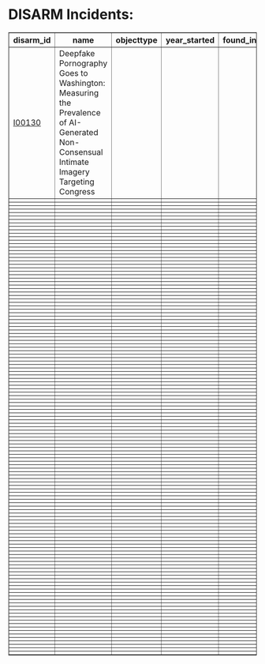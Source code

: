 # DISARM Incidents:

<table border="1">
<tr>
<th>disarm_id</th>
<th>name</th>
<th>objecttype</th>
<th>year_started</th>
<th>found_in_country</th>
<th>found_via</th>
</tr>
<tr>
<td><a href="incidents/I00130.md">I00130</a></td>
<td>Deepfake Pornography Goes to Washington: Measuring the Prevalence of AI-Generated Non-Consensual Intimate Imagery Targeting Congress</td>
<td></td>
<td></td>
<td></td>
<td></td>
</tr>
<tr>
<td><a href="incidents/.md"></a></td>
<td></td>
<td></td>
<td></td>
<td></td>
<td></td>
</tr>
<tr>
<td><a href="incidents/.md"></a></td>
<td></td>
<td></td>
<td></td>
<td></td>
<td></td>
</tr>
<tr>
<td><a href="incidents/.md"></a></td>
<td></td>
<td></td>
<td></td>
<td></td>
<td></td>
</tr>
<tr>
<td><a href="incidents/.md"></a></td>
<td></td>
<td></td>
<td></td>
<td></td>
<td></td>
</tr>
<tr>
<td><a href="incidents/.md"></a></td>
<td></td>
<td></td>
<td></td>
<td></td>
<td></td>
</tr>
<tr>
<td><a href="incidents/.md"></a></td>
<td></td>
<td></td>
<td></td>
<td></td>
<td></td>
</tr>
<tr>
<td><a href="incidents/.md"></a></td>
<td></td>
<td></td>
<td></td>
<td></td>
<td></td>
</tr>
<tr>
<td><a href="incidents/.md"></a></td>
<td></td>
<td></td>
<td></td>
<td></td>
<td></td>
</tr>
<tr>
<td><a href="incidents/.md"></a></td>
<td></td>
<td></td>
<td></td>
<td></td>
<td></td>
</tr>
<tr>
<td><a href="incidents/.md"></a></td>
<td></td>
<td></td>
<td></td>
<td></td>
<td></td>
</tr>
<tr>
<td><a href="incidents/.md"></a></td>
<td></td>
<td></td>
<td></td>
<td></td>
<td></td>
</tr>
<tr>
<td><a href="incidents/.md"></a></td>
<td></td>
<td></td>
<td></td>
<td></td>
<td></td>
</tr>
<tr>
<td><a href="incidents/.md"></a></td>
<td></td>
<td></td>
<td></td>
<td></td>
<td></td>
</tr>
<tr>
<td><a href="incidents/.md"></a></td>
<td></td>
<td></td>
<td></td>
<td></td>
<td></td>
</tr>
<tr>
<td><a href="incidents/.md"></a></td>
<td></td>
<td></td>
<td></td>
<td></td>
<td></td>
</tr>
<tr>
<td><a href="incidents/.md"></a></td>
<td></td>
<td></td>
<td></td>
<td></td>
<td></td>
</tr>
<tr>
<td><a href="incidents/.md"></a></td>
<td></td>
<td></td>
<td></td>
<td></td>
<td></td>
</tr>
<tr>
<td><a href="incidents/.md"></a></td>
<td></td>
<td></td>
<td></td>
<td></td>
<td></td>
</tr>
<tr>
<td><a href="incidents/.md"></a></td>
<td></td>
<td></td>
<td></td>
<td></td>
<td></td>
</tr>
<tr>
<td><a href="incidents/.md"></a></td>
<td></td>
<td></td>
<td></td>
<td></td>
<td></td>
</tr>
<tr>
<td><a href="incidents/.md"></a></td>
<td></td>
<td></td>
<td></td>
<td></td>
<td></td>
</tr>
<tr>
<td><a href="incidents/.md"></a></td>
<td></td>
<td></td>
<td></td>
<td></td>
<td></td>
</tr>
<tr>
<td><a href="incidents/.md"></a></td>
<td></td>
<td></td>
<td></td>
<td></td>
<td></td>
</tr>
<tr>
<td><a href="incidents/.md"></a></td>
<td></td>
<td></td>
<td></td>
<td></td>
<td></td>
</tr>
<tr>
<td><a href="incidents/.md"></a></td>
<td></td>
<td></td>
<td></td>
<td></td>
<td></td>
</tr>
<tr>
<td><a href="incidents/.md"></a></td>
<td></td>
<td></td>
<td></td>
<td></td>
<td></td>
</tr>
<tr>
<td><a href="incidents/.md"></a></td>
<td></td>
<td></td>
<td></td>
<td></td>
<td></td>
</tr>
<tr>
<td><a href="incidents/.md"></a></td>
<td></td>
<td></td>
<td></td>
<td></td>
<td></td>
</tr>
<tr>
<td><a href="incidents/.md"></a></td>
<td></td>
<td></td>
<td></td>
<td></td>
<td></td>
</tr>
<tr>
<td><a href="incidents/.md"></a></td>
<td></td>
<td></td>
<td></td>
<td></td>
<td></td>
</tr>
<tr>
<td><a href="incidents/.md"></a></td>
<td></td>
<td></td>
<td></td>
<td></td>
<td></td>
</tr>
<tr>
<td><a href="incidents/.md"></a></td>
<td></td>
<td></td>
<td></td>
<td></td>
<td></td>
</tr>
<tr>
<td><a href="incidents/.md"></a></td>
<td></td>
<td></td>
<td></td>
<td></td>
<td></td>
</tr>
<tr>
<td><a href="incidents/.md"></a></td>
<td></td>
<td></td>
<td></td>
<td></td>
<td></td>
</tr>
<tr>
<td><a href="incidents/.md"></a></td>
<td></td>
<td></td>
<td></td>
<td></td>
<td></td>
</tr>
<tr>
<td><a href="incidents/.md"></a></td>
<td></td>
<td></td>
<td></td>
<td></td>
<td></td>
</tr>
<tr>
<td><a href="incidents/.md"></a></td>
<td></td>
<td></td>
<td></td>
<td></td>
<td></td>
</tr>
<tr>
<td><a href="incidents/.md"></a></td>
<td></td>
<td></td>
<td></td>
<td></td>
<td></td>
</tr>
<tr>
<td><a href="incidents/.md"></a></td>
<td></td>
<td></td>
<td></td>
<td></td>
<td></td>
</tr>
<tr>
<td><a href="incidents/.md"></a></td>
<td></td>
<td></td>
<td></td>
<td></td>
<td></td>
</tr>
<tr>
<td><a href="incidents/.md"></a></td>
<td></td>
<td></td>
<td></td>
<td></td>
<td></td>
</tr>
<tr>
<td><a href="incidents/.md"></a></td>
<td></td>
<td></td>
<td></td>
<td></td>
<td></td>
</tr>
<tr>
<td><a href="incidents/.md"></a></td>
<td></td>
<td></td>
<td></td>
<td></td>
<td></td>
</tr>
<tr>
<td><a href="incidents/.md"></a></td>
<td></td>
<td></td>
<td></td>
<td></td>
<td></td>
</tr>
<tr>
<td><a href="incidents/.md"></a></td>
<td></td>
<td></td>
<td></td>
<td></td>
<td></td>
</tr>
<tr>
<td><a href="incidents/.md"></a></td>
<td></td>
<td></td>
<td></td>
<td></td>
<td></td>
</tr>
<tr>
<td><a href="incidents/.md"></a></td>
<td></td>
<td></td>
<td></td>
<td></td>
<td></td>
</tr>
<tr>
<td><a href="incidents/.md"></a></td>
<td></td>
<td></td>
<td></td>
<td></td>
<td></td>
</tr>
<tr>
<td><a href="incidents/.md"></a></td>
<td></td>
<td></td>
<td></td>
<td></td>
<td></td>
</tr>
<tr>
<td><a href="incidents/.md"></a></td>
<td></td>
<td></td>
<td></td>
<td></td>
<td></td>
</tr>
<tr>
<td><a href="incidents/.md"></a></td>
<td></td>
<td></td>
<td></td>
<td></td>
<td></td>
</tr>
<tr>
<td><a href="incidents/.md"></a></td>
<td></td>
<td></td>
<td></td>
<td></td>
<td></td>
</tr>
<tr>
<td><a href="incidents/.md"></a></td>
<td></td>
<td></td>
<td></td>
<td></td>
<td></td>
</tr>
<tr>
<td><a href="incidents/.md"></a></td>
<td></td>
<td></td>
<td></td>
<td></td>
<td></td>
</tr>
<tr>
<td><a href="incidents/.md"></a></td>
<td></td>
<td></td>
<td></td>
<td></td>
<td></td>
</tr>
<tr>
<td><a href="incidents/.md"></a></td>
<td></td>
<td></td>
<td></td>
<td></td>
<td></td>
</tr>
<tr>
<td><a href="incidents/.md"></a></td>
<td></td>
<td></td>
<td></td>
<td></td>
<td></td>
</tr>
<tr>
<td><a href="incidents/.md"></a></td>
<td></td>
<td></td>
<td></td>
<td></td>
<td></td>
</tr>
<tr>
<td><a href="incidents/.md"></a></td>
<td></td>
<td></td>
<td></td>
<td></td>
<td></td>
</tr>
<tr>
<td><a href="incidents/.md"></a></td>
<td></td>
<td></td>
<td></td>
<td></td>
<td></td>
</tr>
<tr>
<td><a href="incidents/.md"></a></td>
<td></td>
<td></td>
<td></td>
<td></td>
<td></td>
</tr>
<tr>
<td><a href="incidents/.md"></a></td>
<td></td>
<td></td>
<td></td>
<td></td>
<td></td>
</tr>
<tr>
<td><a href="incidents/.md"></a></td>
<td></td>
<td></td>
<td></td>
<td></td>
<td></td>
</tr>
<tr>
<td><a href="incidents/.md"></a></td>
<td></td>
<td></td>
<td></td>
<td></td>
<td></td>
</tr>
<tr>
<td><a href="incidents/.md"></a></td>
<td></td>
<td></td>
<td></td>
<td></td>
<td></td>
</tr>
<tr>
<td><a href="incidents/.md"></a></td>
<td></td>
<td></td>
<td></td>
<td></td>
<td></td>
</tr>
<tr>
<td><a href="incidents/.md"></a></td>
<td></td>
<td></td>
<td></td>
<td></td>
<td></td>
</tr>
<tr>
<td><a href="incidents/.md"></a></td>
<td></td>
<td></td>
<td></td>
<td></td>
<td></td>
</tr>
<tr>
<td><a href="incidents/.md"></a></td>
<td></td>
<td></td>
<td></td>
<td></td>
<td></td>
</tr>
<tr>
<td><a href="incidents/.md"></a></td>
<td></td>
<td></td>
<td></td>
<td></td>
<td></td>
</tr>
<tr>
<td><a href="incidents/.md"></a></td>
<td></td>
<td></td>
<td></td>
<td></td>
<td></td>
</tr>
<tr>
<td><a href="incidents/.md"></a></td>
<td></td>
<td></td>
<td></td>
<td></td>
<td></td>
</tr>
<tr>
<td><a href="incidents/.md"></a></td>
<td></td>
<td></td>
<td></td>
<td></td>
<td></td>
</tr>
<tr>
<td><a href="incidents/.md"></a></td>
<td></td>
<td></td>
<td></td>
<td></td>
<td></td>
</tr>
<tr>
<td><a href="incidents/.md"></a></td>
<td></td>
<td></td>
<td></td>
<td></td>
<td></td>
</tr>
<tr>
<td><a href="incidents/.md"></a></td>
<td></td>
<td></td>
<td></td>
<td></td>
<td></td>
</tr>
<tr>
<td><a href="incidents/.md"></a></td>
<td></td>
<td></td>
<td></td>
<td></td>
<td></td>
</tr>
<tr>
<td><a href="incidents/.md"></a></td>
<td></td>
<td></td>
<td></td>
<td></td>
<td></td>
</tr>
<tr>
<td><a href="incidents/.md"></a></td>
<td></td>
<td></td>
<td></td>
<td></td>
<td></td>
</tr>
<tr>
<td><a href="incidents/.md"></a></td>
<td></td>
<td></td>
<td></td>
<td></td>
<td></td>
</tr>
<tr>
<td><a href="incidents/.md"></a></td>
<td></td>
<td></td>
<td></td>
<td></td>
<td></td>
</tr>
<tr>
<td><a href="incidents/.md"></a></td>
<td></td>
<td></td>
<td></td>
<td></td>
<td></td>
</tr>
<tr>
<td><a href="incidents/.md"></a></td>
<td></td>
<td></td>
<td></td>
<td></td>
<td></td>
</tr>
<tr>
<td><a href="incidents/.md"></a></td>
<td></td>
<td></td>
<td></td>
<td></td>
<td></td>
</tr>
<tr>
<td><a href="incidents/.md"></a></td>
<td></td>
<td></td>
<td></td>
<td></td>
<td></td>
</tr>
<tr>
<td><a href="incidents/.md"></a></td>
<td></td>
<td></td>
<td></td>
<td></td>
<td></td>
</tr>
<tr>
<td><a href="incidents/.md"></a></td>
<td></td>
<td></td>
<td></td>
<td></td>
<td></td>
</tr>
<tr>
<td><a href="incidents/.md"></a></td>
<td></td>
<td></td>
<td></td>
<td></td>
<td></td>
</tr>
<tr>
<td><a href="incidents/.md"></a></td>
<td></td>
<td></td>
<td></td>
<td></td>
<td></td>
</tr>
<tr>
<td><a href="incidents/.md"></a></td>
<td></td>
<td></td>
<td></td>
<td></td>
<td></td>
</tr>
<tr>
<td><a href="incidents/.md"></a></td>
<td></td>
<td></td>
<td></td>
<td></td>
<td></td>
</tr>
<tr>
<td><a href="incidents/.md"></a></td>
<td></td>
<td></td>
<td></td>
<td></td>
<td></td>
</tr>
<tr>
<td><a href="incidents/.md"></a></td>
<td></td>
<td></td>
<td></td>
<td></td>
<td></td>
</tr>
<tr>
<td><a href="incidents/.md"></a></td>
<td></td>
<td></td>
<td></td>
<td></td>
<td></td>
</tr>
<tr>
<td><a href="incidents/.md"></a></td>
<td></td>
<td></td>
<td></td>
<td></td>
<td></td>
</tr>
<tr>
<td><a href="incidents/.md"></a></td>
<td></td>
<td></td>
<td></td>
<td></td>
<td></td>
</tr>
<tr>
<td><a href="incidents/.md"></a></td>
<td></td>
<td></td>
<td></td>
<td></td>
<td></td>
</tr>
<tr>
<td><a href="incidents/.md"></a></td>
<td></td>
<td></td>
<td></td>
<td></td>
<td></td>
</tr>
<tr>
<td><a href="incidents/.md"></a></td>
<td></td>
<td></td>
<td></td>
<td></td>
<td></td>
</tr>
<tr>
<td><a href="incidents/.md"></a></td>
<td></td>
<td></td>
<td></td>
<td></td>
<td></td>
</tr>
<tr>
<td><a href="incidents/.md"></a></td>
<td></td>
<td></td>
<td></td>
<td></td>
<td></td>
</tr>
<tr>
<td><a href="incidents/.md"></a></td>
<td></td>
<td></td>
<td></td>
<td></td>
<td></td>
</tr>
<tr>
<td><a href="incidents/.md"></a></td>
<td></td>
<td></td>
<td></td>
<td></td>
<td></td>
</tr>
<tr>
<td><a href="incidents/.md"></a></td>
<td></td>
<td></td>
<td></td>
<td></td>
<td></td>
</tr>
<tr>
<td><a href="incidents/.md"></a></td>
<td></td>
<td></td>
<td></td>
<td></td>
<td></td>
</tr>
<tr>
<td><a href="incidents/.md"></a></td>
<td></td>
<td></td>
<td></td>
<td></td>
<td></td>
</tr>
<tr>
<td><a href="incidents/.md"></a></td>
<td></td>
<td></td>
<td></td>
<td></td>
<td></td>
</tr>
<tr>
<td><a href="incidents/.md"></a></td>
<td></td>
<td></td>
<td></td>
<td></td>
<td></td>
</tr>
<tr>
<td><a href="incidents/.md"></a></td>
<td></td>
<td></td>
<td></td>
<td></td>
<td></td>
</tr>
<tr>
<td><a href="incidents/.md"></a></td>
<td></td>
<td></td>
<td></td>
<td></td>
<td></td>
</tr>
<tr>
<td><a href="incidents/.md"></a></td>
<td></td>
<td></td>
<td></td>
<td></td>
<td></td>
</tr>
<tr>
<td><a href="incidents/.md"></a></td>
<td></td>
<td></td>
<td></td>
<td></td>
<td></td>
</tr>
<tr>
<td><a href="incidents/.md"></a></td>
<td></td>
<td></td>
<td></td>
<td></td>
<td></td>
</tr>
<tr>
<td><a href="incidents/.md"></a></td>
<td></td>
<td></td>
<td></td>
<td></td>
<td></td>
</tr>
<tr>
<td><a href="incidents/.md"></a></td>
<td></td>
<td></td>
<td></td>
<td></td>
<td></td>
</tr>
<tr>
<td><a href="incidents/.md"></a></td>
<td></td>
<td></td>
<td></td>
<td></td>
<td></td>
</tr>
<tr>
<td><a href="incidents/.md"></a></td>
<td></td>
<td></td>
<td></td>
<td></td>
<td></td>
</tr>
<tr>
<td><a href="incidents/.md"></a></td>
<td></td>
<td></td>
<td></td>
<td></td>
<td></td>
</tr>
<tr>
<td><a href="incidents/.md"></a></td>
<td></td>
<td></td>
<td></td>
<td></td>
<td></td>
</tr>
<tr>
<td><a href="incidents/.md"></a></td>
<td></td>
<td></td>
<td></td>
<td></td>
<td></td>
</tr>
<tr>
<td><a href="incidents/.md"></a></td>
<td></td>
<td></td>
<td></td>
<td></td>
<td></td>
</tr>
<tr>
<td><a href="incidents/.md"></a></td>
<td></td>
<td></td>
<td></td>
<td></td>
<td></td>
</tr>
<tr>
<td><a href="incidents/.md"></a></td>
<td></td>
<td></td>
<td></td>
<td></td>
<td></td>
</tr>
<tr>
<td><a href="incidents/.md"></a></td>
<td></td>
<td></td>
<td></td>
<td></td>
<td></td>
</tr>
<tr>
<td><a href="incidents/.md"></a></td>
<td></td>
<td></td>
<td></td>
<td></td>
<td></td>
</tr>
<tr>
<td><a href="incidents/.md"></a></td>
<td></td>
<td></td>
<td></td>
<td></td>
<td></td>
</tr>
<tr>
<td><a href="incidents/.md"></a></td>
<td></td>
<td></td>
<td></td>
<td></td>
<td></td>
</tr>
<tr>
<td><a href="incidents/.md"></a></td>
<td></td>
<td></td>
<td></td>
<td></td>
<td></td>
</tr>
<tr>
<td><a href="incidents/.md"></a></td>
<td></td>
<td></td>
<td></td>
<td></td>
<td></td>
</tr>
<tr>
<td><a href="incidents/.md"></a></td>
<td></td>
<td></td>
<td></td>
<td></td>
<td></td>
</tr>
<tr>
<td><a href="incidents/.md"></a></td>
<td></td>
<td></td>
<td></td>
<td></td>
<td></td>
</tr>
<tr>
<td><a href="incidents/.md"></a></td>
<td></td>
<td></td>
<td></td>
<td></td>
<td></td>
</tr>
</table>
